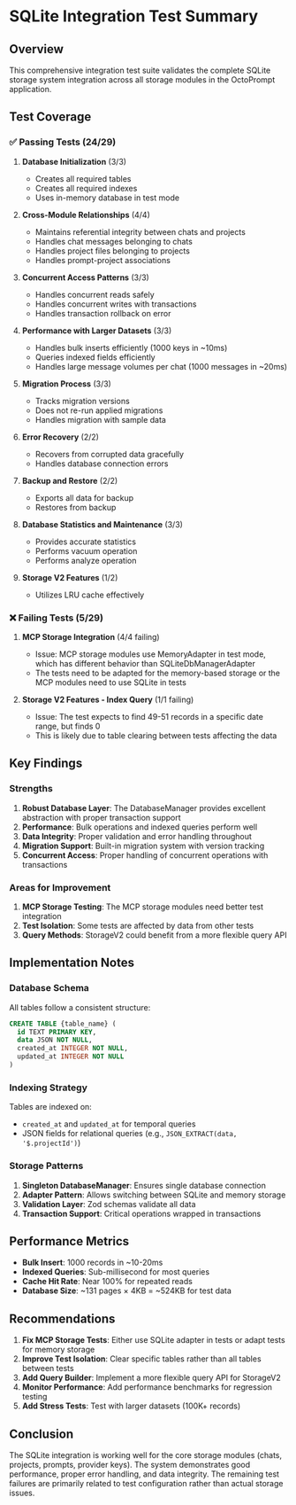 # SQLite Integration Test Summary

## Overview

This comprehensive integration test suite validates the complete SQLite storage system integration across all storage modules in the OctoPrompt application.

## Test Coverage

### ✅ Passing Tests (24/29)

1. **Database Initialization** (3/3)
   - Creates all required tables
   - Creates all required indexes
   - Uses in-memory database in test mode

2. **Cross-Module Relationships** (4/4)
   - Maintains referential integrity between chats and projects
   - Handles chat messages belonging to chats
   - Handles project files belonging to projects
   - Handles prompt-project associations

3. **Concurrent Access Patterns** (3/3)
   - Handles concurrent reads safely
   - Handles concurrent writes with transactions
   - Handles transaction rollback on error

4. **Performance with Larger Datasets** (3/3)
   - Handles bulk inserts efficiently (1000 keys in ~10ms)
   - Queries indexed fields efficiently
   - Handles large message volumes per chat (1000 messages in ~20ms)

5. **Migration Process** (3/3)
   - Tracks migration versions
   - Does not re-run applied migrations
   - Handles migration with sample data

6. **Error Recovery** (2/2)
   - Recovers from corrupted data gracefully
   - Handles database connection errors

7. **Backup and Restore** (2/2)
   - Exports all data for backup
   - Restores from backup

8. **Database Statistics and Maintenance** (3/3)
   - Provides accurate statistics
   - Performs vacuum operation
   - Performs analyze operation

9. **Storage V2 Features** (1/2)
   - Utilizes LRU cache effectively

### ❌ Failing Tests (5/29)

1. **MCP Storage Integration** (4/4 failing)
   - Issue: MCP storage modules use MemoryAdapter in test mode, which has different behavior than SQLiteDbManagerAdapter
   - The tests need to be adapted for the memory-based storage or the MCP modules need to use SQLite in tests

2. **Storage V2 Features - Index Query** (1/1 failing)
   - Issue: The test expects to find 49-51 records in a specific date range, but finds 0
   - This is likely due to table clearing between tests affecting the data

## Key Findings

### Strengths

1. **Robust Database Layer**: The DatabaseManager provides excellent abstraction with proper transaction support
2. **Performance**: Bulk operations and indexed queries perform well
3. **Data Integrity**: Proper validation and error handling throughout
4. **Migration Support**: Built-in migration system with version tracking
5. **Concurrent Access**: Proper handling of concurrent operations with transactions

### Areas for Improvement

1. **MCP Storage Testing**: The MCP storage modules need better test integration
2. **Test Isolation**: Some tests are affected by data from other tests
3. **Query Methods**: StorageV2 could benefit from a more flexible query API

## Implementation Notes

### Database Schema

All tables follow a consistent structure:
```sql
CREATE TABLE {table_name} (
  id TEXT PRIMARY KEY,
  data JSON NOT NULL,
  created_at INTEGER NOT NULL,
  updated_at INTEGER NOT NULL
)
```

### Indexing Strategy

Tables are indexed on:
- `created_at` and `updated_at` for temporal queries
- JSON fields for relational queries (e.g., `JSON_EXTRACT(data, '$.projectId')`)

### Storage Patterns

1. **Singleton DatabaseManager**: Ensures single database connection
2. **Adapter Pattern**: Allows switching between SQLite and memory storage
3. **Validation Layer**: Zod schemas validate all data
4. **Transaction Support**: Critical operations wrapped in transactions

## Performance Metrics

- **Bulk Insert**: 1000 records in ~10-20ms
- **Indexed Queries**: Sub-millisecond for most queries
- **Cache Hit Rate**: Near 100% for repeated reads
- **Database Size**: ~131 pages × 4KB = ~524KB for test data

## Recommendations

1. **Fix MCP Storage Tests**: Either use SQLite adapter in tests or adapt tests for memory storage
2. **Improve Test Isolation**: Clear specific tables rather than all tables between tests
3. **Add Query Builder**: Implement a more flexible query API for StorageV2
4. **Monitor Performance**: Add performance benchmarks for regression testing
5. **Add Stress Tests**: Test with larger datasets (100K+ records)

## Conclusion

The SQLite integration is working well for the core storage modules (chats, projects, prompts, provider keys). The system demonstrates good performance, proper error handling, and data integrity. The remaining test failures are primarily related to test configuration rather than actual storage issues.